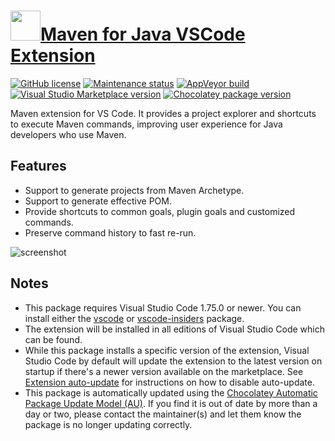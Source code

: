# [<img src="https://cdn.jsdelivr.net/gh/dgalbraith/chocolatey-packages@df6a42399764d6755fc05671a467f4fea2904d74/icons/vscode-maven.png" width="48" height="48" />Maven for Java VSCode Extension](<https://chocolatey.org/packages/vscode-maven>)

[![GitHub license](https://img.shields.io/github/license/microsoft/vscode-maven)](https://github.com/microsoft/vscode-maven/blob/master/LICENSE.txt)
[![Maintenance status](https://img.shields.io/badge/maintained%3F-yes-green.svg)](https://gitHub.com/dgalbraith/chocolatey-packages/graphs/commit-activity)
[![AppVeyor build](https://img.shields.io/appveyor/ci/dgalbraith/chocolatey-packages)](https://ci.appveyor.com/project/dgalbraith/chocolatey-packages)
[![Visual Studio Marketplace version](https://img.shields.io/visual-studio-marketplace/v/vscjava.vscode-maven?label=Marketplace)](https://marketplace.visualstudio.com/items?itemName=vscjava.vscode-maven)
[![Chocolatey package version](https://img.shields.io/chocolatey/v/vscode-java?label=Chocolatey)](<https://chocolatey.org/packages/vscode-maven>)

Maven extension for VS Code. It provides a project explorer and shortcuts to execute Maven commands, improving user experience for Java developers who use Maven.

## Features

* Support to generate projects from Maven Archetype.
* Support to generate effective POM.
* Provide shortcuts to common goals, plugin goals and customized commands.
* Preserve command history to fast re-run.

![screenshot](https://cdn.jsdelivr.net/gh/dgalbraith/chocolatey-packages@df6a42399764d6755fc05671a467f4fea2904d74/automatic/vscode-maven/screenshot.png)

## Notes

* This package requires Visual Studio Code 1.75.0 or newer.
  You can install either the [vscode](https://chocolatey.org/packages/vscode) or [vscode-insiders](https://chocolatey.org/packages/vscode-insiders) package.
* The extension will be installed in all editions of Visual Studio Code which can be found.
* While this package installs a specific version of the extension, Visual Studio Code by default will update the extension to the latest version on startup if there's a newer version available on the marketplace.
  See [Extension auto-update](https://code.visualstudio.com/docs/editor/extension-gallery#_extension-autoupdate) for instructions on how to disable auto-update.
* This package is automatically updated using the [Chocolatey Automatic Package Update Model (AU)](https://github.com/majkinetor/au/blob/master/README.md).
  If you find it is out of date by more than a day or two, please contact the maintainer(s) and let them know the package is no longer updating correctly.

